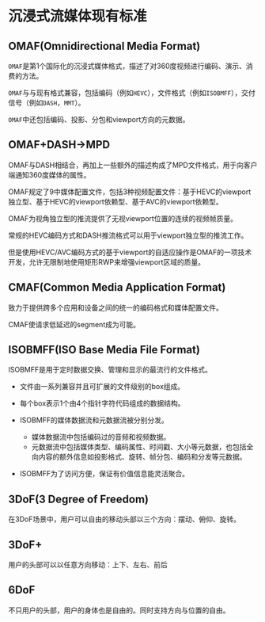 # 沉浸式流媒体现有标准


## OMAF(Omnidirectional Media Format)

`OMAF`是第1个国际化的沉浸式媒体格式，描述了对360度视频进行编码、演示、消费的方法。

`OMAF`与与现有格式兼容，包括编码（例如`HEVC`），文件格式（例如`ISOBMFF`），交付信号（例如`DASH`，`MMT`）。

`OMAF`中还包括编码、投影、分包和viewport方向的元数据。

## OMAF+DASH->MPD

OMAF与DASH相结合，再加上一些额外的描述构成了MPD文件格式，用于向客户端通知360度媒体的属性。

OMAF规定了9中媒体配置文件，包括3种视频配置文件：基于HEVC的viewport独立型、基于HEVC的viewport依赖型、基于AVC的viewport依赖型。

OMAF为视角独立型的推流提供了无视viewport位置的连续的视频帧质量。

常规的HEVC编码方式和DASH推流格式可以用于viewport独立型的推流工作。

但是使用HEVC/AVC编码方式的基于viewport的自适应操作是OMAF的一项技术开发，允许无限制地使用矩形RWP来增强viewport区域的质量。

## CMAF(Common Media Application Format)

致力于提供跨多个应用和设备之间的统一的编码格式和媒体配置文件。

CMAF使请求低延迟的segment成为可能。

## ISOBMFF(ISO Base Media File Format)

ISOBMFF是用于定时数据交换、管理和显示的最流行的文件格式。

+ 文件由一系列兼容并且可扩展的文件级别的box组成。
+ 每个box表示1个由4个指针字符代码组成的数据结构。
+ ISOBMFF的媒体数据流和元数据流被分别分发。

	- 媒体数据流中包括编码过的音频和视频数据。
	- 元数据流中包括媒体类型、编码属性、时间戳、大小等元数据，也包括全向内容的额外信息如投影格式、旋转、帧分包、编码和分发等元数据。
+ ISOBMFF为了访问方便，保证有价值信息能灵活聚合。

## 3DoF(3 Degree of Freedom)

在3DoF场景中，用户可以自由的移动头部以三个方向：摆动、俯仰、旋转。

## 3DoF+

用户的头部可以以任意方向移动：上下、左右、前后

## 6DoF

不只用户的头部，用户的身体也是自由的。同时支持方向与位置的自由。


